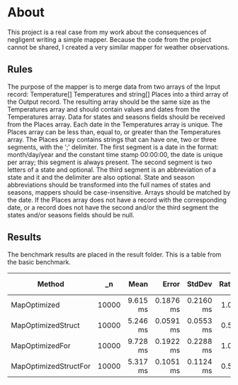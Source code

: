﻿# About
This project is a real case from my work about the consequences of negligent writing a simple mapper. Because the code from the project cannot be shared, I created a very similar mapper for weather observations.
## Rules
The purpose of the mapper is to merge data from two arrays of the Input record: Temperature[] Temperatures and string[] Places into a third array of the Output record.
The resulting array should be the same size as the Temperatures array and should contain values and dates from the Temperatures array. Data for states and seasons fields should be received from the Places array. Each date in the Temperatures array is unique.
The Places array can be less than, equal to, or greater than the Temperatures array.
The Places array contains strings that can have one, two or three segments, with the ‘;’ delimiter. The first segment is a date in the format: month/day/year and the constant time stamp 00:00:00, the date is unique per array; this segment is always present. The second segment is two letters of a state and optional. The third segment is an abbreviation of a state and it and the delimiter are also optional. State and season abbreviations should be transformed into the full names of states and seasons, mappers should be case-insensitive.
Arrays should be matched by the date. If the Places array does not have a record with the corresponding date, or a record does not have the second and/or the third segment the states and/or seasons fields should be null.
## Results
The benchmark results are placed in the result folder.
This is a table from the basic benchmark.

| Method                | _n    | Mean     | Error     | StdDev    | Ratio | RatioSD | Gen0     | Gen1     | Gen2     | Allocated | Alloc Ratio |
|---------------------- |------ |---------:|----------:|----------:|------:|--------:|---------:|---------:|---------:|----------:|------------:|
| MapOptimized          | 10000 | 9.615 ms | 0.1876 ms | 0.2160 ms |  1.00 |    0.00 | 625.0000 | 546.8750 | 250.0000 |   4.36 MB |        1.00 |
| MapOptimizedStruct    | 10000 | 5.246 ms | 0.0591 ms | 0.0553 ms |  0.54 |    0.01 | 546.8750 | 515.6250 | 382.8125 |   3.39 MB |        0.78 |
| MapOptimizedFor       | 10000 | 9.728 ms | 0.1922 ms | 0.2288 ms |  1.01 |    0.04 | 640.6250 | 562.5000 | 265.6250 |   4.36 MB |        1.00 |
| MapOptimizedStructFor | 10000 | 5.317 ms | 0.1051 ms | 0.1124 ms |  0.55 |    0.01 | 546.8750 | 484.3750 | 382.8125 |   3.39 MB |        0.78 |

